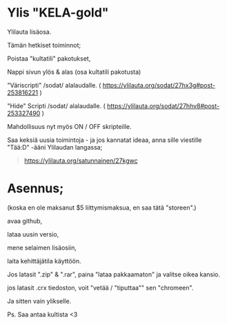 # Ylis "KELA-gold"
Ylilauta lisäosa.

Tämän hetkiset toiminnot;

Poistaa "kultatili" pakotukset,

Nappi sivun ylös & alas (osa kultatili pakotusta)

"Väriscripti" /sodat/ alalaudalle. ( https://ylilauta.org/sodat/27hx3g#post-253816221 )

"Hide" Scripti /sodat/ alalaudalle. ( https://ylilauta.org/sodat/27hhv8#post-253327490 )

Mahdollisuus nyt myös ON / OFF skripteille.


Saa keksiä uusia toimintoja - ja jos kannatat ideaa, anna sille viestille
"Tää:D" -ääni Ylilaudan langassa;
>https://ylilauta.org/satunnainen/27kgwc


# Asennus;

(koska en ole maksanut $5 liittymismaksua, en saa tätä "storeen".)

 avaa github,
 
 lataa uusin versio,
 
 mene selaimen lisäosiin,
 
 laita kehittäjätila käyttöön.
 
 Jos latasit ".zip" & ".rar", paina "lataa pakkaamaton" ja valitse oikea kansio.
 
 jos latasit .crx tiedoston, voit "vetää / "tiputtaa"" sen "chromeen".
 
Ja sitten vain ylikselle.


Ps. Saa antaa kultista <3

